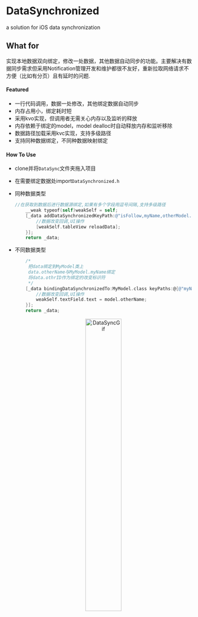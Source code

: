 # DataSynchronized
a solution for iOS data synchronization

## What for

实现本地数据双向绑定，修改一处数据，其他数据自动同步的功能。主要解决有数据同步需求但采用Notification管理开发和维护都很不友好，重新拉取网络请求不方便（比如有分页）且有延时的问题.

#### Featured

* 一行代码调用，数据一处修改，其他绑定数据自动同步
* 内存占用小，绑定耗时短
* 采用kvo实现，但调用者无需关心内存以及监听的释放
* 内存依赖于绑定的model，model dealloc时自动释放内存和监听移除
* 数据路径加载采用kvc实现，支持多级路径
* 支持同种数据绑定，不同种数据映射绑定

#### How To Use

* clone并将```DataSync```文件夹拖入项目

* 在需要绑定数据处import```DataSynchronized.h```

* 同种数据类型

  ```objective-c
  //在获取到数据后进行数据源绑定,如果有多个字段用逗号间隔,支持多级路径
      __weak typeof(self)weakSelf = self;
      [_data addDataSynchronizedKeyPath:@"isFollow,myName,otherModel.otherName" IDPath:@"myID" onChange:^(MyModel *  _Nonnull model) {
          //数据改变回调,UI操作
          [weakSelf.tableView reloadData];
      }];
      return _data;
  ```

* 不同数据类型

  ```objective-c
      /*
       把data绑定到MyModel类上
       data.otherName与MyModel.myName绑定
       将data.othrID作为绑定的改变标识符
       */
      [_data bindingDataSynchronizedTo:MyModel.class keyPaths:@{@"myName":@"otherName"} IDPath:@"otherID" onChange:^(OtherModel * _Nonnull model) {
          //数据改变回调,UI操作
          weakSelf.textField.text = model.otherName;
      }];
      return _data;
  ```
  <div  align="center">    
  <img src="https://github.com/piuSora/DataSynchronized/blob/master/DataSyncGif.gif" width = "45%" height = "45%" alt="DataSyncGif" align=center />
  </div>

